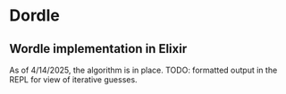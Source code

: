 # Dordle

## Wordle implementation in Elixir

As of 4/14/2025, the algorithm is in place. TODO: formatted output in the REPL
for view of iterative guesses.
